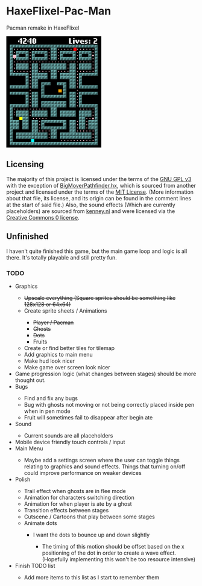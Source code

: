 # HaxeFlixel-Pac-Man
Pacman remake in HaxeFlixel

<img src="./img/example001.png" width="50%">

## Licensing
The majority of this project is licensed under the terms of the [GNU GPL v3](https://github.com/joshuaDeal/HaxeFlixel-Pac-Man/blob/main/LICENSE) with the exception of [BigMoverPathfinder.hx](https://github.com/joshuaDeal/HaxeFlixel-Pac-Man/blob/main/source/BigMoverPathfinder.hx), which is sourced from another project and licensed under the terms of the [MIT License](https://github.com/HaxeFlixel/flixel-demos/blob/487ce2c71fbb9652d5ddcc896a5cb4c5377d99bc/LICENSE.md). (More information about that file, its license, and its origin can be found in the comment lines at the start of said file.) Also, the sound effects (Which are currently placeholders) are sourced from [kenney.nl](https://kenney.nl) and were licensed via the [Creative Commons 0 license](https://creativecommons.org/publicdomain/zero/1.0/).

## Unfinished
I haven't quite finished this game, but the main game loop and logic is all there. It's totally playable and still pretty fun.

### TODO
<ul>
	<li>Graphics</li>
		<ul>
			<li><s>Upscale everything (Square sprites should be something like 128x128 or 64x64)</s></li>
			<li>Create sprite sheets / Animations</li>
				<ul>
					<li><s>Player / Pacman</s></li>
					<li><s>Ghosts</s></li>
					<li><s>Dots</s></li>
					<li>Fruits</li>
				</ul>
			<li>Create or find better tiles for tilemap</li>
			<li>Add graphics to main menu</li>
			<li>Make hud look nicer</li>
			<li>Make game over screen look nicer</li>
		</ul>
	<li>Game progression logic (what changes between stages) should be more thought out.</li>
	<li>Bugs</li>
		<ul>
			<li>Find and fix any bugs</li>
			<li>Bug with ghosts not moving or not being correctly placed inside pen when in pen mode</li>
			<li>Fruit will sometimes fail to disappear after begin ate</li>
		</ul>
	<li>Sound</li>
		<ul>
			<li>Current sounds are all placeholders</li>
		</ul>
	<li>Mobile device friendly touch controls / input</li>
	<li>Main Menu</li>
		<ul>
			<li>Maybe add a settings screen where the user can toggle things relating to graphics and sound effects. Things that turning on/off could improve performance on weaker devices</li>
		</ul>
	<li>Polish</li>
		<ul>
			<li>Trail effect when ghosts are in flee mode</li>
			<li>Animation for characters switching direction</li>
			<li>Animation for when player is ate by a ghost</li>
			<li>Transition effects between stages</li>
			<li>Cutscene / Cartoons that play between some stages</li>
			<li>Animate dots</li>
				<ul>
					<li>I want the dots to bounce up and down slightly</li>
						<ul>
							<li>The timing of this motion should be offset based on the x positioning of the dot in order to create a wave effect. (Hopefully implementing this won't be too resource intensive)</li>
						</ul>
				</ul>
		</ul>
	<li>Finish TODO list</li>
		<ul>
			<li>Add more items to this list as I start to remember them</li>
		</ul>
</ul>
